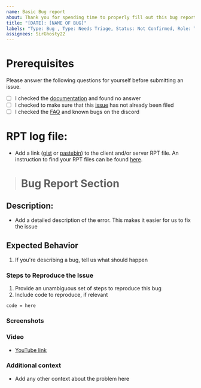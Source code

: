 ```yaml
---
name: Basic Bug report
about: Thank you for spending time to properly fill out this bug report.
title: "[DATE]: [NAME OF BUG]"
labels: "Type: Bug , Type: Needs Triage, Status: Not Confirmed, Role: Tester "
assignees: SirGhosty22
---
```


# Prerequisites
<!-- Your issue may already be reported! -->
Please answer the following questions for yourself before submitting an issue.

- [ ] I checked the [documentation](https://uh-60m.gitbook.io/workspace/guides/getting-started) and found no answer
- [ ] I checked to make sure that this [issue](https://github.com/Project-Hatchet/public_h-60/issues?q=is%3Aissue+label%3Abug+) has not already been filed
- [ ] I checked the [FAQ](https://discord.gg/4AYEfFD) and known bugs on the discord

<!---NOTE: Must add a RPT and attach to file .-->
# **RPT log file:**
<!---NOTE: Must add a RPT and attach to file .-->
- Add a link ([gist](https://gist.github.com) or [pastebin](http://pastebin.com)) to the client and/or server RPT file. An instruction to find your RPT files can be found [here](https://community.bistudio.com/wiki/Crash_Files#Arma_3).

># **Bug Report Section**

## **Description:**

- Add a detailed description of the error. This makes it easier for us to fix the issue

## **Expected Behavior**

1.  If you're describing a bug, tell us what should happen

### Steps to Reproduce the Issue

<!-- Delete anything not relevant . -->
1. Provide an unambiguous set of steps to reproduce this bug
2. Include code to reproduce, if relevant


<!-- Include code to reproduce, if relevant -->
```sqf
code = here

```


### **Screenshots**
<!-- If applicable, add screenshots to help explain your problem.. -->


### **Video**
<!-- If applicable, add Youtube to help explain your problem.. -->

- [YouTube link](https:/youtube.com)


### **Additional context**
- Add any other context about the problem here




